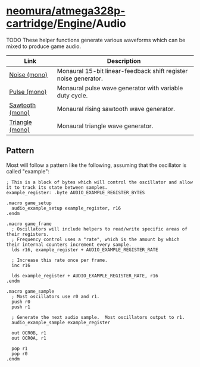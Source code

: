 # [neomura/atmega328p-cartridge](../../../readme.md)/[Engine](../../readme.md)/Audio
TODO
These helper functions generate various waveforms which can be mixed to produce game audio.

| Link                                         | Description                                                     |
| -------------------------------------------- | --------------------------------------------------------------- |
| [Noise (mono)](./noise_mono/readme.md)       | Monaural 15-bit linear-feedback shift register noise generator. |
| [Pulse (mono)](./pulse_mono/readme.md)       | Monaural pulse wave generator with variable duty cycle.         |
| [Sawtooth (mono)](./sawtooth_mono/readme.md) | Monaural rising sawtooth wave generator.                        |
| [Triangle (mono)](./triangle_mono/readme.md) | Monaural triangle wave generator.                               |

## Pattern

Most will follow a pattern like the following, assuming that the oscillator is called "example":

```assembly
; This is a block of bytes which will control the oscillator and allow it to track its state between samples.
example_register: .byte AUDIO_EXAMPLE_REGISTER_BYTES

.macro game_setup
  audio_example_setup example_register, r16
.endm

.macro game_frame
  ; Oscillators will include helpers to read/write specific areas of their registers.
  ; Frequency control uses a "rate", which is the amount by which their internal counters increment every sample.
  lds r16, example_register + AUDIO_EXAMPLE_REGISTER_RATE

  ; Increase this rate once per frame.
  inc r16

  lds example_register + AUDIO_EXAMPLE_REGISTER_RATE, r16
.endm

.macro game_sample
  ; Most oscillators use r0 and r1.
  push r0
  push r1

  ; Generate the next audio sample.  Most oscillators output to r1.
  audio_example_sample example_register

  out OCR0B, r1
  out OCR0A, r1

  pop r1
  pop r0
.endm
```

